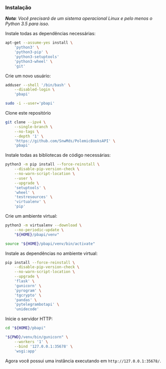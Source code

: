 ### Instalação

_**Nota**: Você precisará de um sistema operacional Linux e pelo menos o Python 3.5 para isso._

Instale todas as dependências necessárias:

```bash
apt-get --assume-yes install \
    'python3' \
    'python3-pip' \
    'python3-setuptools'
    'python3-wheel' \
    'git'
```

Crie um novo usuário:

```bash
adduser --shell '/bin/bash' \
    --disabled-login \
    'pbapi'

sudo -i --user='pbapi'
```

Clone este repositório

```bash
git clone --ipv4 \
    --single-branch \
    --no-tags \
    --depth '1' \
    'https://github.com/SnwMds/PolemicBooksAPI' \
    'pbapi'
```

Instale todas as bibliotecas de código necessárias:

```bash
python3 -m pip install --force-reinstall \
    --disable-pip-version-check \
    --no-warn-script-location \
    --user \
    --upgrade \
    'setuptools' \
    'wheel' \
    'testresources' \
    'virtualenv' \
    'pip'
```

Crie um ambiente virtual:

```bash
python3 -m virtualenv --download \
    --no-periodic-update \
    "${HOME}/pbapi/venv"

source "${HOME}/pbapi/venv/bin/activate"
```

Instale as dependências no ambiente virtual:

```bash
pip install --force-reinstall \
    --disable-pip-version-check \
    --no-warn-script-location \
    --upgrade \
    'flask' \
    'gunicorn' \
    'pyrogram' \
    'tgcrypto' \
    'pandas' \
    'pytelegrambotapi' \
    'unidecode'
```

Inicie o servidor HTTP:

```bash
cd "${HOME}/pbapi"

"${PWD}/venv/bin/gunicorn" \
    --workers '1' \
    --bind '127.0.0.1:35678' \
    'wsgi:app'
```

Agora você possui uma instância executando em `http://127.0.0.1:35678/`.
